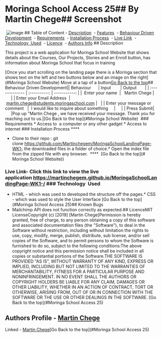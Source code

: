 # Moringa School Access 25## By Martin Chege## Screenshot
 ![image](./assets/assets1.png) ## Table of Content - [Description](#description)
 - [Features](#features)
 - [Behaviour Driven Development](#Behaviour-Driven-Development)
 - [Requirements](#requirements)
 - [Installation Process](#installation-Process)
 - [Live Link](#Live-Link)
 - [Technology  Used](#technology-Used)
 - [Licence](#licence)
 - [Authors Info](#Authors-Info) ## Description <p>This project is a web application for Moringa School Website that shows details about the Courses, Our Projects, Stories and an Enroll button, has information about Moringa School that focus in training </p>[Once you start scrolling on the landing page there is a Moringa section that shows text on the left and two buttons below and an image on the right](#Moringa School Website)
Move at a tap of a button[Go Back to the top](#)## Behaviour Driven Development|| Behaviour      | Input        | Output       |
| :------------- | :----------: | -----------: |
|  Enter your name  |   Martin Chege |     |
| Enter your Email Address  | martin.chege@students.moringaschool.com |   |
| Enter your message or comment   |  I would like to inquire about something     |     |
| Press Submit|     |Pop up "Martin Chege , we have received your message. Thank you for reaching out to us.|[Go Back to the top](#Moringa School Website)
 ###  Requirements * Access to  a computer or any other gadget * Access to internet ### Installation Process ****
* Clone to their repo : git clone https://github.com/Martinchegem/MoringaSchoolLandingPage-WK1- the downloaded files in a folder of choice.* Open the index file from the zipped file with any browser.
 ****
 [Go Back to the top](# Moringa School Website))
### Live Link- Click this link to view the live application https://martinchegem.github.io/MoringaSchoolLandingPage-WK1-/ ### Technology  Used
* HTML - which was used to developed the structure off the pages.* CSS - which was used to style the User Interface [Go Back to the top](#Moringa School Access 25)## Known Bugs
* Mailchimp API does not function correctly as expected.## LicenceMIT LicenseCopyright (c) [2019] [Martin Chege]Permission is hereby granted, free of charge, to any person obtaining a copy
of this software and associated documentation files (the "Software"), to deal
in the Software without restriction, including without limitation the rights
to use, copy, modify, merge, publish, distribute, sub license, and/or sell
copies of the Software, and to permit persons to whom the Software is
furnished to do so, subject to the following conditions:The above copyright notice and this permission notice shall be included in all
copies or substantial portions of the Software.THE SOFTWARE IS PROVIDED "AS IS", WITHOUT WARRANTY OF ANY KIND, EXPRESS OR
IMPLIED, INCLUDING BUT NOT LIMITED TO THE WARRANTIES OF MERCHANTABILITY,
FITNESS FOR A PARTICULAR PURPOSE AND NONINFRINGEMENT. IN NO EVENT SHALL THE
AUTHORS OR COPYRIGHT HOLDERS BE LIABLE FOR ANY CLAIM, DAMAGES OR OTHER
LIABILITY, WHETHER IN AN ACTION OF CONTRACT, TORT OR OTHERWISE, ARISING FROM,
OUT OF OR IN CONNECTION WITH THE SOFTWARE OR THE USE OR OTHER DEALINGS IN THE
SOFTWARE.
[Go Back to the top](#Moringa School Access 25)
## Authors Profile - [Martin Chege](https://app.slack.com/client/T077KKCG6/GLRQR61NW/user_profile/UKXCHMCNP?cdn_fallback=1)
Linked - [Martin Chege](https://www.linkedin.com/in/albert-byrone-664811144/)[Go Back to the top](#Moringa School Access 25)
